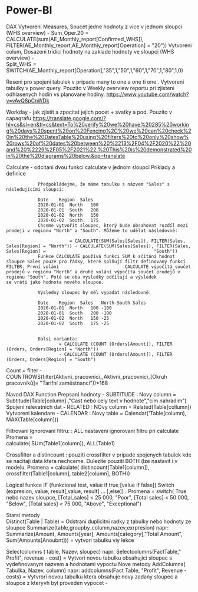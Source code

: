 # Power-BI

DAX
    Vytvoreni Measures, Soucet jedne hodnoty z vice v jednom sloupci (WHS overview) - 
        Sum_Oper.20 = CALCULATE(sum(AE_Monthly_report[Confirmed_WHS]), FILTER(AE_Monthly_report,AE_Monthly_report[Operation] = "20"))
    Vytvoreni colum, Dosazeni tridici hodnoty na zaklade hodnoty ve sloupci (WHS overview) -  
        Split_WHS = SWITCH(AE_Monthly_report[Operation],"35",1,"50",1,"60",1,"70",1,"80",1,0)
        
Reseni pro spojeni tabulek v pripade many to one a one ti one . Vytvoreni tabulky v power query.
        Pouzito v Weekly  overview reportu pri zjisteni odhlasenych hodin vs planovane hodiny.
        https://www.youtube.com/watch?v=vAvQ8pCnWDk

Workday - jak zjistit a zpocitat jejich pocet + svatky a pod.  Pouzito v capagrafu 
        https://translate.google.com/?hl=cs&sl=en&tl=cs&text=To%20verify%20we%20have%20285%20working%20days%20spent%20on%20Fencing%2C%20we%20can%20check%20in%20the%20DatesTable%20using%20filters%20to%20only%20show%20rows%20of%20dates%20between%20%2213%2F04%2F2020%22%20and%20%2229%2F05%2F2021%22.%20This%20is%20demonstrated%20in%20the%20diagrams%20below.&op=translate


Calculate - odcitani dvou funkci calculate v jednom sloupci 
            Priklady a definice
            

                Předpokládejme, že máme tabulku s názvem "Sales" s následujícími sloupci:

                Date	Region	Sales
                2020-01-01	North	100
                2020-01-01	South	200
                2020-01-02	North	150
                2020-01-02	South	175
                Chceme vytvořit sloupec, který bude obsahovat rozdíl mezi prodeji v regionu "North" a "South". Můžeme to udělat následovně:

                            = CALCULATE(SUM(Sales[Sales]), FILTER(Sales, Sales[Region] = "North")) - CALCULATE(SUM(Sales[Sales]), FILTER(Sales, Sales[Region] =                                         "South"))
                Funkce CALCULATE používá funkci SUM k sčítání hodnot sloupce Sales pouze pro řádky, které splňují filtr definovaný funkcí FILTER. První volání                         CALCULATE výpočítá součet prodejů v regionu "North" a druhé volání výpočítá součet prodejů v regionu "South". Poté se oba výsledky odčítají a výsledek                 se vrátí jako hodnota nového sloupce.

                Výsledný sloupec by měl vypadat následovně:

                Date	Region	Sales	North-South Sales
                2020-01-01	North	100	-100
                2020-01-01	South	200	-100
                2020-01-02	North	150	-25
                2020-01-02	South	175	-25
            
            
                Dalsi varianta:
                        = CALCULATE (COUNT (Orders[Amount]), FILTER (Orders, Orders[Region] = "North"))
                        - CALCULATE (COUNT (Orders[Amount]), FILTER (Orders, Orders[Region] = "South")
  
Count + filter - COUNTROWS(filter(Aktivni_pracovnici_,Aktivni_pracovnici_[Okruh pracovníků]= "Tarifní zaměstnanci"))*168




Navod DAX Function
    Prepsani hodnoty - SUBTITUDE            : Novy column = Subtitude(Table[column] ,"Cast nebo cely text v hodnote","cim nahradim")
    Spojeni relevatnich dat - RELATED       : NOvy column = Related(Table[collumn])
    Vytvoreni kalendare - CALENDAR          : Novy table = Calendar('Table[column), MAX(Table[column]))
    
Filtrovani
    Ignorovani filtru:                      : ALL nastaveni ignorovani filtru pri calculate
                        Promena =         
                            calculate(
                                SUm(Table1[column]),
                                ALL(Table1) 
                                
 Crossfilter a distincount                   : pouziti crossfilter v pripade spojenych tabulek kde se nacitaji data ktera nechceme. Dulezite pouziti BOTH (lze nastavit                                               i v modelu.
                        Promena = 
                            calculate(
                                distincount(Table1[column]),
                                crossfilter(Table1[column], table2[column],
                                BOTH))
    
Logical funkce
    IF (funkcional test, value if true [value if false])
    Switch (expresion, value, result[,value, result] ... [,else])  :   Promena = switch( True nebo nazev sloupce,
                                                                                    [Total_sales] < 25 000, "Poor",
                                                                                    [Total sales] < 50 000, "Below",
                                                                                    [Total sales] < 75 000, "Above",
                                                                                    "Exceptional")
                                                                                    
                                                                                    
Starsi metody                                                                                    
Distinct(Table | Table)                          = Odstrani duplicitni radky z tabulky nebo hodnoty ze sloupce
Summarize(table,groupby_column,nazev,exrpresion)  napr: Summarize(Amount, Amounts[year], Amounts[category],"Total Amount", Sum(Amounts[Anoubnt])) = vytvori tabulku viy lekce

Selectcolumns ( table, Nazev, sloupec)  napr: Selectcolumns(FactTable," Profit", revenue - cost)          = Vytvori novou tabulku obsahujici sloupec s vydefinovanym nazvem a hodnotami vypoctu
Nove metody 
AddColumns( Tabulka, Nazev, column)  napr: addcolumns(Fact Table, "Profit", Revenue - costs)              = Vytvrori novou tabulku ktera obsahuje novy zadany sloupec a sloupce z kteryvh byl proveden vypocet -

                                                                                 
